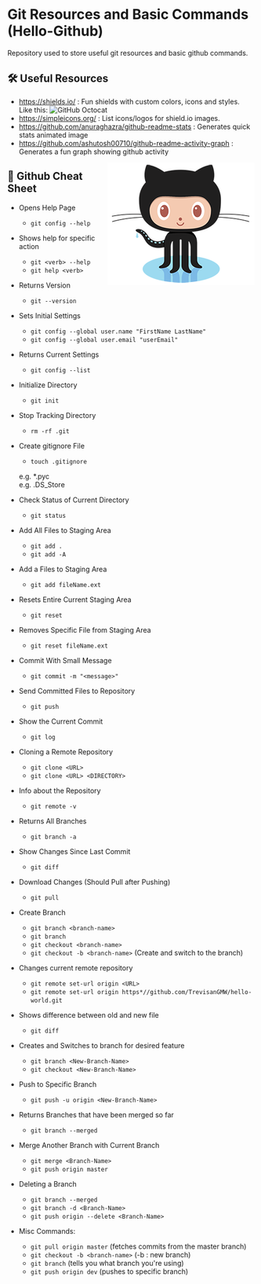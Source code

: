 # Git Resources and Basic Commands (Hello-Github)
Repository used to store useful git resources and basic github commands.





## 🛠 Useful Resources
 - https://shields.io/ : Fun shields with custom colors, icons and styles. Like this: <img alt="GitHub Octocat" src="https://img.shields.io/static/v1?message=Github&color=020202&logo=github&logoColor=FFFFFF&label=">
 - https://simpleicons.org/ : List icons/logos for shield.io images.
 - https://github.com/anuraghazra/github-readme-stats : Generates quick stats animated image
 - https://github.com/ashutosh00710/github-readme-activity-graph : Generates a fun graph showing github activity

<a href="https://github.com/TrevisanGMW/hello-github">
<img alt="GitHub Octocat" src="./media/octocat.png" align="right"></a>







## 🚀 Github Cheat Sheet

* Opens Help Page

	- `git config --help`

* Shows help for specific action
	
	- `git <verb> --help`
	- `git help <verb>`

* Returns Version
	- `git --version`

* Sets Initial Settings
	- `git config --global user.name "FirstName LastName"` 
	- `git config --global user.email "userEmail"`

* Returns Current Settings
	- `git config --list`

* Initialize Directory
	- `git init`

* Stop Tracking Directory
	- `rm -rf .git`

* Create gitignore File
	- `touch .gitignore`

	e.g. *.pyc<br>
	e.g. .DS_Store

* Check Status of Current Directory
	- `git status`

* Add All Files to Staging Area
	- `git add .`
	- `git add -A`

* Add a Files to Staging Area
	- `git add fileName.ext`

* Resets Entire Current Staging Area
	- `git reset`

* Removes Specific File from Staging Area
	- `git reset fileName.ext`

* Commit With Small Message
	- `git commit -m "<message>"`

* Send Committed Files to Repository
	- `git push`

* Show the Current Commit
	- `git log`

* Cloning a Remote Repository
	- `git clone <URL>`
	- `git clone <URL> <DIRECTORY>`

* Info about the Repository
	- `git remote -v`

* Returns All Branches
	- `git branch -a`

* Show Changes Since Last Commit
	- `git diff`

* Download Changes (Should Pull after Pushing)
	- `git pull`

* Create Branch
	- `git branch <branch-name>`
	- `git branch`
	- `git checkout <branch-name>`
	- `git checkout -b <branch-name>` (Create and switch to the branch)

* Changes current remote repository
	- `git remote set-url origin <URL>`
	- `git remote set-url origin https*//github.com/TrevisanGMW/hello-world.git`
	
* Shows difference between old and new file	
	- `git diff` 

* Creates and Switches to branch for desired feature
	- `git branch <New-Branch-Name>`
	- `git checkout <New-Branch-Name>`

* Push to Specific Branch
	- `git push -u origin <New-Branch-Name>`

* Returns Branches that have been merged so far
	- `git branch --merged`

* Merge Another Branch with Current Branch
	- `git merge <Branch-Name>`
	- `git push origin master`

* Deleting a Branch
	- `git branch --merged`
	- `git branch -d <Branch-Name>`
	- `git push origin --delete <Branch-Name>`
	
* Misc Commands:
	- `git pull origin master` (fetches commits from the master branch)
	- `git checkout -b <branch-name>` (-b : new branch)
	- `git branch` (tells you what branch you're using)
	- `git push origin dev` (pushes to specific branch)